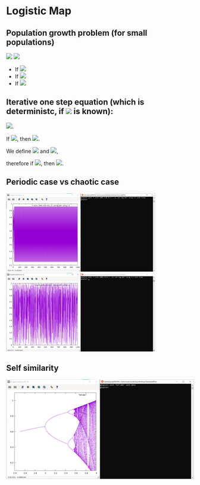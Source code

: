 # Logistic Map
## Population growth problem (for small populations)

<img src="https://render.githubusercontent.com/render/math?math=P_{n}=rP_{n-1}">
<img src="https://render.githubusercontent.com/render/math?math=P_n \sim e^{(r-1)n}">

<UL>
  <LI>If <img src="https://render.githubusercontent.com/render/math?math=r<1, \quad \text{then} \quad \lim P_n=0"></LI>
  <LI>If <img src="https://render.githubusercontent.com/render/math?math=r>1, \quad \text{then} \quad \lim P_n= +\infty"></LI>
  <LI>If <img src="https://render.githubusercontent.com/render/math?math=r=1, \quad \text{then} \quad \lim P_n=P_0"></LI>
</UL>

## Iterative one step equation (which is deterministc, if <img src="https://render.githubusercontent.com/render/math?math=P_{0}"> is known):

<img src="https://render.githubusercontent.com/render/math?math=P_{n}=P_{n-1}(r-bP_{n-1})">.

If <img src="https://render.githubusercontent.com/render/math?math=x_n=(\frac{b}{r}P_n)">, then <img src="https://render.githubusercontent.com/render/math?math=x_{n}=rx_{n-1}(1-x_{n-1})">.

We define <img src="https://render.githubusercontent.com/render/math?math=f(x)=rx(1-x)"> and <img src="https://render.githubusercontent.com/render/math?math=F(x,r)=rx(1-x)">,

therefore if <img src="https://render.githubusercontent.com/render/math?math=0\le x\le 1">, then <img src="https://render.githubusercontent.com/render/math?math=0 < r\le 4">.

## Periodic case vs chaotic case

<p>
  <img src="/GeneratedFiles/PeriodicCase.png" width="400"/>
  <img src="/GeneratedFiles/ChaoticCase.png" width="400"/>
</p>

## Self similarity

<img src="/GeneratedFiles/BifurcationPlot.png" width="800"/>
